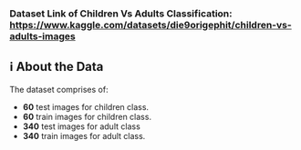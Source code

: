 ### Dataset Link of Children Vs Adults Classification: https://www.kaggle.com/datasets/die9origephit/children-vs-adults-images

## ℹ️ About the Data

The dataset comprises of:
- **60** test images for children class.
- **60** train images for children class.
- **340** test images for adult class
- **340** train images for adult class.